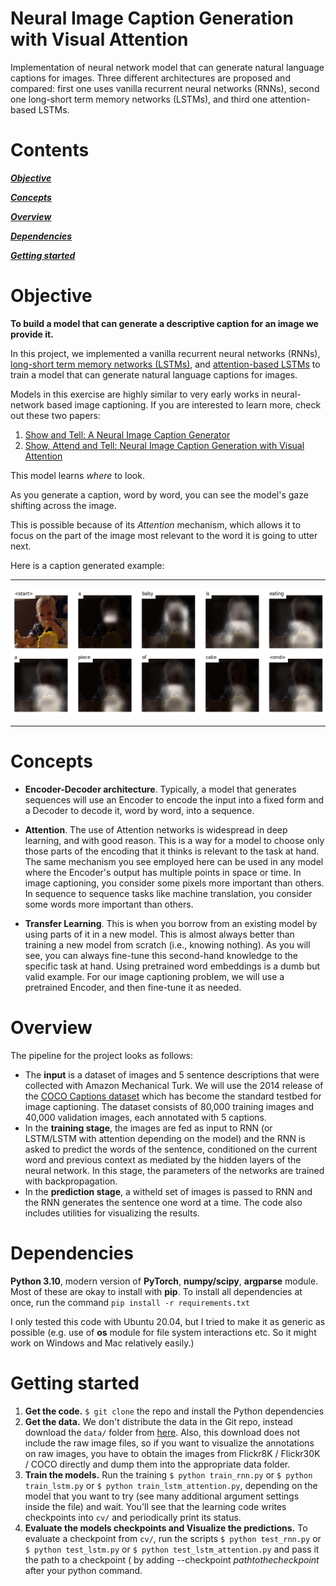 # Neural Image Caption Generation with Visual Attention
Implementation of neural network model that can generate natural language captions for images. Three different architectures are proposed and compared: first one uses vanilla recurrent neural networks (RNNs), second one long-short term memory networks (LSTMs), and third one attention-based LSTMs. 

# Contents

[***Objective***](https://github.com/leob03/Image_captionning#objective)

[***Concepts***](https://github.com/leob03/Image_captionning#concepts)

[***Overview***](https://github.com/leob03/Image_captionning#overview)

[***Dependencies***](https://github.com/leob03/Image_captionning#dependencies)

[***Getting started***](https://github.com/leob03/Image_captionning#getting-started)

# Objective

**To build a model that can generate a descriptive caption for an image we provide it.**

In this project, we implemented a vanilla recurrent neural networks (RNNs), [long-short term memory networks (LSTMs)](https://www.researchgate.net/publication/13853244_Long_Short-term_Memory), and [attention-based LSTMs](https://arxiv.org/abs/1409.0473) to train a model that can generate natural language captions for images.

Models in this exercise are highly similar to very early works in neural-network based image captioning. If you are interested to learn more, check out these two papers:

1. [Show and Tell: A Neural Image Caption Generator](https://arxiv.org/abs/1411.4555)
2. [Show, Attend and Tell: Neural Image Caption Generation with Visual Attention](https://arxiv.org/abs/1502.03044)

This model learns _where_ to look.

As you generate a caption, word by word, you can see the model's gaze shifting across the image.

This is possible because of its _Attention_ mechanism, which allows it to focus on the part of the image most relevant to the word it is going to utter next.

Here is a caption generated example:


---

![](./img/babycake.png)

---


# Concepts

* **Encoder-Decoder architecture**. Typically, a model that generates sequences will use an Encoder to encode the input into a fixed form and a Decoder to decode it, word by word, into a sequence.

* **Attention**. The use of Attention networks is widespread in deep learning, and with good reason. This is a way for a model to choose only those parts of the encoding that it thinks is relevant to the task at hand. The same mechanism you see employed here can be used in any model where the Encoder's output has multiple points in space or time. In image captioning, you consider some pixels more important than others. In sequence to sequence tasks like machine translation, you consider some words more important than others.

* **Transfer Learning**. This is when you borrow from an existing model by using parts of it in a new model. This is almost always better than training a new model from scratch (i.e., knowing nothing). As you will see, you can always fine-tune this second-hand knowledge to the specific task at hand. Using pretrained word embeddings is a dumb but valid example. For our image captioning problem, we will use a pretrained Encoder, and then fine-tune it as needed.

# Overview

The pipeline for the project looks as follows:

- The **input** is a dataset of images and 5 sentence descriptions that were collected with Amazon Mechanical Turk. We will use the 2014 release of the [COCO Captions dataset](http://cocodataset.org/) which has become the standard testbed for image captioning. The dataset consists of 80,000 training images and 40,000 validation images, each annotated with 5 captions.
- In the **training stage**, the images are fed as input to RNN (or LSTM/LSTM with attention depending on the model) and the RNN is asked to predict the words of the sentence, conditioned on the current word and previous context as mediated by the hidden layers of the neural network. In this stage, the parameters of the networks are trained with backpropagation.
- In the **prediction stage**, a witheld set of images is passed to RNN and the RNN generates the sentence one word at a time. The code also includes utilities for visualizing the results.

# Dependencies
**Python 3.10**, modern version of **PyTorch**, **numpy/scipy**, **argparse** module. Most of these are okay to install with **pip**. To install all dependencies at once, run the command `pip install -r requirements.txt`

I only tested this code with Ubuntu 20.04, but I tried to make it as generic as possible (e.g. use of **os** module for file system interactions etc. So it might work on Windows and Mac relatively easily.)


# Getting started

1. **Get the code.** `$ git clone` the repo and install the Python dependencies
2. **Get the data.** We don't distribute the data in the Git repo, instead download the `data/` folder from [here]([http://web.eecs.umich.edu/~justincj/teaching/eecs498/coco.pt]). Also, this download does not include the raw image files, so if you want to visualize the annotations on raw images, you have to obtain the images from Flickr8K / Flickr30K / COCO directly and dump them into the appropriate data folder.
3. **Train the models.** Run the training `$ python train_rnn.py` or `$ python train_lstm.py` or `$ python train_lstm_attention.py`, depending on the model that you want to try (see many additional argument settings inside the file) and wait. You'll see that the learning code writes checkpoints into `cv/` and periodically print its status. 
4. **Evaluate the models checkpoints and Visualize the predictions.** To evaluate a checkpoint from `cv/`, run the scripts `$ python test_rnn.py` or `$ python test_lstm.py` or `$ python test_lstm_attention.py` and pass it the path to a checkpoint ( by adding --checkpoint $path to the checkpoint$ after your python command.


